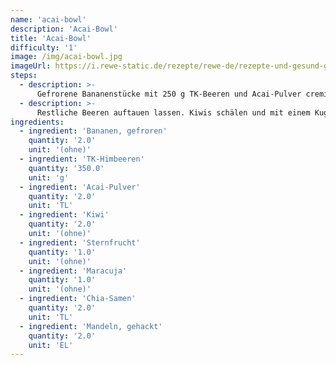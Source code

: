 ```yaml
---
name: 'acai-bowl'
description: 'Acai-Bowl'
title: 'Acai-Bowl'
difficulty: '1'
image: /img/acai-bowl.jpg
imageUrl: https://i.rewe-static.de/rezepte/rewe-de/rezepte-und-gesund-geniessen/rezepte/fruehstuecks-rezepte/Acai-Bowl/acai-bowl_rdk-rds_rv_hd.jpg?resize=1480:589&crop=1280:460;center,center
steps:
  - description: >-
      Gefrorene Bananenstücke mit 250 g TK-Beeren und Acai-Pulver cremig pürieren. Auf 2 Schälchen verteilen.
  - description: >-
      Restliche Beeren auftauen lassen. Kiwis schälen und mit einem Kugelausstecher Kugeln ausstechen oder alternativ in Scheiben schneiden. Sternfrucht in Scheiben schneiden. Maracuja halbieren und mit Kiwikugeln, Sternfrucht, Beeren, Chia-Samen und Mandeln jeweils auf der Acai-Bowl anrichten.
ingredients:
  - ingredient: 'Bananen, gefroren'
    quantity: '2.0'
    unit: '(ohne)'
  - ingredient: 'TK-Himbeeren'
    quantity: '350.0'
    unit: 'g'
  - ingredient: 'Acai-Pulver'
    quantity: '2.0'
    unit: 'TL'
  - ingredient: 'Kiwi'
    quantity: '2.0'
    unit: '(ohne)'
  - ingredient: 'Sternfrucht'
    quantity: '1.0'
    unit: '(ohne)'
  - ingredient: 'Maracuja'
    quantity: '1.0'
    unit: '(ohne)'
  - ingredient: 'Chia-Samen'
    quantity: '2.0'
    unit: 'TL'
  - ingredient: 'Mandeln, gehackt'
    quantity: '2.0'
    unit: 'EL'
---
```

